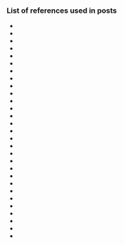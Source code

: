 ### List of references used in posts
* [^unb1]: [Toward Generating a New Intrusion Detection Dataset and Intrusion Traffic Characterization](https://www.scitepress.org/Papers/2018/66398/66398.pdf)
* [^notes1]: [Feature descriptions](https://github.com/r-dube/CICIDS/blob/main/notes/cicflowmeter-2020-ReadMe.txt)
* [^notes2]: [Lab notes](https://github.com/r-dube/CICIDS/blob/main/notes/lab-notes.txt)
* [^colab1]: [Data processing code for Colab](https://github.com/r-dube/CICIDS/blob/main/ids_data.ipynb)
* [^colab2]: [Logistic, neural networks, KNN code for Colab](https://github.com/r-dube/CICIDS/blob/main/ids_classifiers.ipynb)
* [^colab3]: [KNN experimentation on Colab](https://github.com/r-dube/CICIDS/blob/main/ids_knn.ipynb)
* [^colab4]: [GMM experimentation on Colab](https://github.com/r-dube/CICIDS/blob/main/ids_gmm.ipynb)
* [^colab5]: [PCA experimentation on Colab](https://github.com/r-dube/CICIDS/blob/main/ids_pca.ipynb)
* [^colab6]: [Experimentation with two classes on Colab](https://github.com/r-dube/CICIDS/blob/main/ids_twoclass.ipynb)
* [^colab7]: [Experimentation with isolation forest on Colab](https://github.com/r-dube/CICIDS/blob/main/ids_heartbleed.ipynb)
* [^colab8]: [NN reimplementation with Keras and TensorFlow](https://github.com/r-dube/CICIDS/blob/main/ids_keras_tf.ipynb)
* [^scripts1]: [Data processing script for a local machine](https://github.com/r-dube/CICIDS/blob/main/scripts/ids_utils.py)
* [^data1]: [Processed data](https://github.com/r-dube/CICIDS/blob/main/MachineLearningCVE/processed/bal-cicids2017.csv)
* [^data2]: [Reduced attack data](https://github.com/r-dube/CICIDS/blob/main/MachineLearningCVE/processed/small-cicids2017.csv)
* [^data3]: [Two-class attack data](https://github.com/r-dube/CICIDS/blob/main/MachineLearningCVE/processed/twoclass-cicids2017.csv)
* [^data4]: [Heartbleed attack data](https://github.com/r-dube/CICIDS/blob/main/MachineLearningCVE/processed/heartbleed-cicids2017.csv)
* [^lizard1]: [Keras - Python Deep Learning Neural Network API](https://deeplizard.com/learn/video/RznKVRTFkBY)
* [^ops1]: [OS for AI, Jon Peck, 2019](https://docs.google.com/presentation/d/1LNb69-dTqNCmFawuOOj1tNVZuQ1QA-Jqbj-LPunBK7w/edit#slide=id.g3974aef880_0_0)
* [^ops2]: [Model as a service: for real-time decisioning, Niraj Tank et al., 2019](https://cdn.oreillystatic.com/en/assets/1/event/295/Model%20as%20a%20service%20for%20real-time%20decisioning%E2%80%8B%20Presentation.pdf)
* [^ops3]: [End-to-end ML streaming, Nick Pinckernell, 2019](https://cdn.oreillystatic.com/en/assets/1/event/295/End-to-end%20ML%20streaming%20with%20Kubeflow%2C%20Kafka%2C%20and%20Redis%20at%20scale%20Presentation.pdf)
* [^ops4]: [Kubernetes for Machine Learning: productivity over primitives, Sophie Watson et al., 2019](https://cdn.oreillystatic.com/en/assets/1/event/295/Kubernetes%20for%20machine%20learning_%20Productivity%20over%20primitives%20Presentation.pdf)
* [^ops5]: [Kubernetes vs. Docker: a primer, Guillermo Perez, 2019](https://containerjournal.com/topics/container-ecosystems/kubernetes-vs-docker-a-primer/)
* [^ops6]: [Kubelflow explained: NLP architectures on Kubernetes, Michelle Casbon, 2018](https://slides.yowconference.com/yow2018/MichelleCasbon-KubeflowExplainedNLPArchitecturesonKubernetes_YOWBne.pdf)
* [^ops7]: [Scaling Model Training: from flexible training APIs to resource management with Kubernetes, Kelley Rivoire, 2019](https://www.datacouncil.ai/hubfs/DataEngConf/Data%20Council/Slides%20SF%2019/Scaling%20Model%20Training%20-%20From%20Flexible%20Training%20APIs%20to%20Resource%20Management%20with%20Kubernetes.pdf)
* [^ops8]: [AI pipelines powered by Jupyter notebooks, Luciano Resende, 2019](https://www.slideshare.net/luckbr1975/ai-pipelines-powered-by-jupyter-notebooks)
* [^ops9]: [Machine Learning using Kubernetes, Arun Gupta, 2019](https://files.gotocon.com/uploads/slides/conference_13/696/original/Machine%20Learning%20Using%20K8s.pdf)
* [^ops10]: [Machine Learning vital signs, Donal Miner, 2019](https://www.slideshare.net/DonaldMiner/machine-learning-vital-signs)
* [^ops11]: [How to Monitor Machine Learning Models in real-time, Ted Dunning, 2019](https://www.kdnuggets.com/2019/01/monitor-machine-learning-real-time.html)
* [^krtf1]: [Using TensorBoard in notebooks](https://www.tensorflow.org/tensorboard/tensorboard_in_notebooks)
